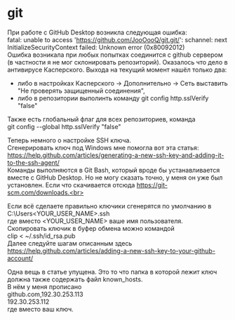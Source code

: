 # git

При работе с GitHub Desktop возникла следующая ошибка:<br>
fatal: unable to access 'https://github.com/JooOooQ/git.git/': schannel: next InitializeSecurityContext failed: Unknown error (0x80092012)<br>
Ошибка возникала при любых попытках соединится с github сервером (в частности я не мог склонировать репозиторий).
Оказалось что дело в антивирусе Касперского. Выхода на текущий момент нашёл только два:
- либо в настройках Касперского -> Дополнительно -> Сеть выставить "Не проверять защищенный соединения",
- либо в репозитории выполинть команду git config http.sslVerify "false"

Также есть глобальный флаг для всех репозиториев, команда<br>
git config --global http.sslVerify "false"<br>

Теперь немного о настройке SSH ключа.<br>
Сгенерировать ключ под Windows мне помогла вот эта статья:<br>
https://help.github.com/articles/generating-a-new-ssh-key-and-adding-it-to-the-ssh-agent/<br>
Команды выполняются в Git Bash, который вроде бы устанавливается вместе с GitHub Desktop. Но не могу сказать точно, у меня он уже был установлен. Если что скачивается отсюда https://git-scm.com/downloads.<br>

Если всё сделаете правильно ключики сгенерятся по умолчанию в<br>
C:\Users\<YOUR_USER_NAME>\.ssh<br>
где вместо <YOUR_USER_NAME> ваше имя пользователя.<br>
Скопировать ключик в буфер обмена можно командой<br>
clip < ~/.ssh/id_rsa.pub<br>
Далее следуйте шагам описанным здесь<br>
https://help.github.com/articles/adding-a-new-ssh-key-to-your-github-account/<br>

Одна вещь в статье упущена. Это то что папка в которой лежит ключ должна также содержать файл known_hosts.<br>
В нём у меня прописано<br>
github.com,192.30.253.113 <SSH KEY><br>
192.30.253.112 <SSH KEY><br>
где вместо <SSH KEY> ваш ключ.


